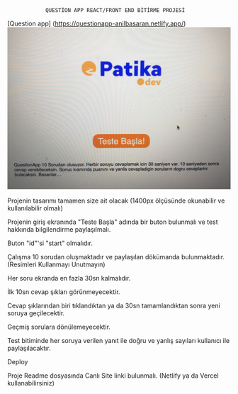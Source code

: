                 QUESTİON APP REACT/FRONT END BİTİRME PROJESİ

[Question app] (https://questionapp-anilbasaran.netlify.app/)
![Proje Ekran Görüntüsü](screenshot.jpeg)

Projenin tasarımı tamamen size ait olacak (1400px ölçüsünde okunabilir ve kullanılabilir olmalı)

Projenin giriş ekranında "Teste Başla" adında bir buton bulunmalı ve test hakkında bilgilendirme paylaşılmalı.

Buton "id"'si "start" olmalıdır.

Çalışma 10 sorudan oluşmaktadır ve paylaşılan dökümanda bulunmaktadır. (Resimleri Kullanmayı Unutmayın)

Her soru ekranda en fazla 30sn kalmalıdır.

İlk 10sn cevap şıkları görünmeyecektir.

Cevap şıklarından biri tıklandıktan ya da 30sn tamamlandıktan sonra yeni soruya geçilecektir.

Geçmiş sorulara dönülemeyecektir.

Test bitiminde her soruya verilen yanıt ile doğru ve yanlış sayıları kullanıcı ile paylaşılacaktır.

Deploy

Proje Readme dosyasında Canlı Site linki bulunmalı. (Netlify ya da Vercel kullanabilirsiniz)
